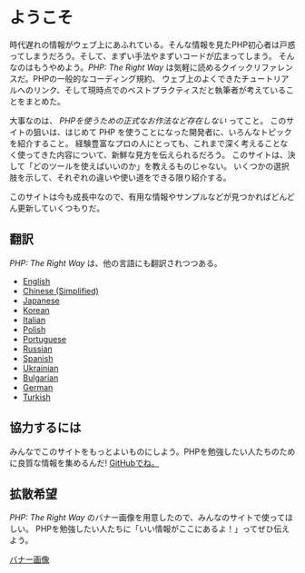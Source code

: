 # ようこそ

時代遅れの情報がウェブ上にあふれている。そんな情報を見たPHP初心者は戸惑ってしまうだろう。そして、まずい手法やまずいコードが広まってしまう。
そんなのはもうやめよう。_PHP: The Right Way_ は気軽に読めるクイックリファレンスだ。PHPの一般的なコーディング規約、
ウェブ上のよくできたチュートリアルへのリンク、そして現時点でのベストプラクティスだと執筆者が考えていることをまとめた。

大事なのは、
_PHPを使うための正式なお作法など存在しない_ ってこと。
このサイトの狙いは、はじめて PHP を使うことになった開発者に、いろんなトピックを紹介すること。
経験豊富なプロの人にとっても、これまで深く考えることなく使ってきた内容について、新鮮な見方を伝えられるだろう。
このサイトは、決して「どのツールを使えばいいのか」を教えるものじゃない。
いくつかの選択肢を示して、それぞれの違いや使い道をできる限り紹介する。

このサイトは今も成長中なので、有用な情報やサンプルなどが見つかればどんどん更新していくつもりだ。

## 翻訳

_PHP: The Right Way_ は、他の言語にも翻訳されつつある。

* [English](http://www.phptherightway.com)
* [Chinese (Simplified)](http://wulijun.github.com/php-the-right-way)
* [Japanese](http://ja.phptherightway.com)
* [Korean](http://wafe.github.io/php-the-right-way/)
* [Italian](http://it.phptherightway.com/)
* [Polish](http://pl.phptherightway.com/)
* [Portuguese](http://br.phptherightway.com/)
* [Russian](http://getjump.github.io/ru-php-the-right-way)
* [Spanish](http://lamaneracorrecta.php.org.ve)
* [Ukrainian](http://iflista.github.com/php-the-right-way/)
* [Bulgarian](http://bg.phptherightway.com/)
* [German](http://rwetzlmayr.github.io/php-the-right-way/)
* [Turkish](http://hkulekci.github.io/php-the-right-way/)

## 協力するには

みんなでこのサイトをもっとよいものにしよう。PHPを勉強したい人たちのために良質な情報を集めるんだ! [GitHubでね。][1]

## 拡散希望

_PHP: The Right Way_ のバナー画像を用意したので、みんなのサイトで使ってほしい。
PHPを勉強したい人たちに「いい情報がここにあるよ！」ってぜひ伝えよう。

[バナー画像][2]

[1]: https://github.com/codeguy/php-the-right-way/tree/gh-pages
[2]: /banners.html
